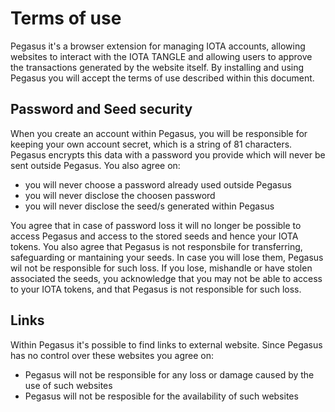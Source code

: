 # Terms of use

Pegasus it's a browser extension for managing IOTA accounts, allowing websites to interact with the IOTA TANGLE and allowing users to approve the transactions generated by the website itself.
By installing and using Pegasus you will accept the terms of use described within this document.

## Password and Seed security

When you create an account within Pegasus, you will be responsible for keeping your own account secret, which is a string of 81 characters. Pegasus encrypts this data with a password you provide which will never be sent outside Pegasus. You also agree on:

* you will never choose a password already used outside Pegasus
* you will never disclose the choosen password
* you will never disclose the seed/s generated within Pegasus

You agree that in case of password loss it will no longer be possible to access Pegasus and access to the stored seeds and hence your IOTA tokens. You also agree that Pegasus is not responsbile for transferring, safeguarding or mantaining your seeds. In case you will lose them, Pegasus wil not be responsible for such loss. If you lose, mishandle or have stolen associated the seeds, you acknowledge that you may not be able to access to your IOTA tokens, and that Pegasus is not responsible for such loss.

## Links

Within Pegasus it's possible to find links to external website. Since Pegasus has no control over these websites you agree on:

* Pegasus will not be responsible for any loss or damage caused by the use of such websites
* Pegasus will not be resposible for the availability of such websites